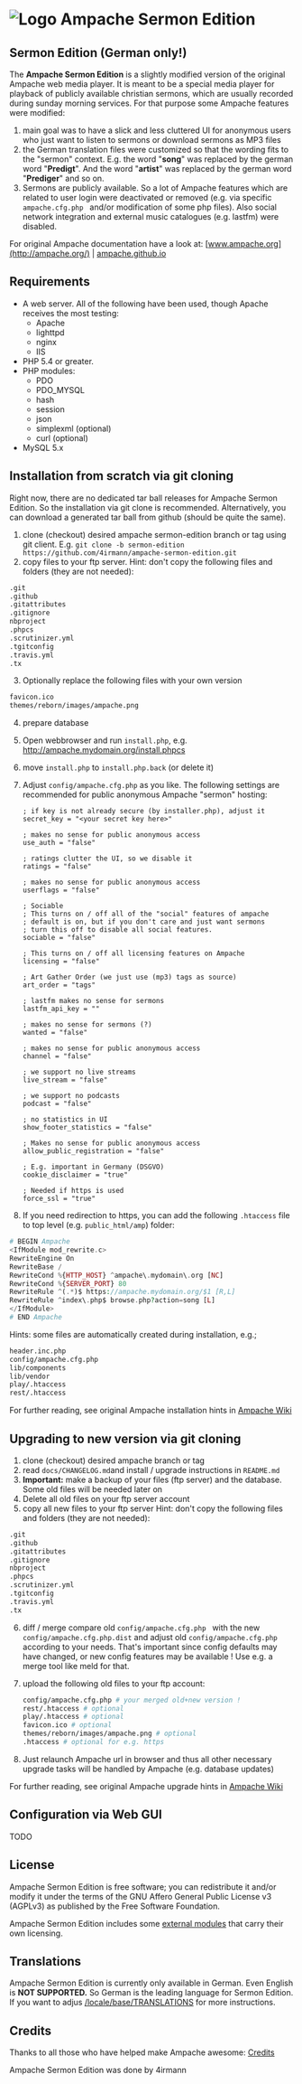  ![Logo](http://ampache.org/img/logo/ampache-logo_x64.png) Ampache Sermon Edition
=======
## Sermon Edition (German only!)

The **Ampache Sermon Edition** is a slightly modified version of the original Ampache  web media player. It is meant to be a special media player for playback of publicly available christian sermons, which are usually recorded during sunday morning services. For that purpose some Ampache  features were modified: 

1. main goal was to have a slick and less cluttered UI for anonymous users who just want to listen to sermons or download sermons as MP3 files
2. the German translation files were customized so that the wording fits to the "sermon" context. E.g. the word "**song**" was replaced by the german word "**Predigt**". And the word "**artist**" was replaced by the german word "**Prediger**" and so on.
3. Sermons are publicly available. So a lot of Ampache features which are related to user login were deactivated or removed (e.g. via specific `ampache.cfg.php ` and/or modification of some php files). Also social network integration and external music catalogues (e.g. lastfm)  were disabled.

For original Ampache documentation have a look at: [www.ampache.org](http://ampache.org/) | [ampache.github.io](http://ampache.github.io)

Requirements
------------

* A web server. All of the following have been used, though Apache receives the most testing:
    * Apache
    * lighttpd
    * nginx
    * IIS
* PHP 5.4 or greater.
* PHP modules:
    * PDO
    * PDO_MYSQL
    * hash
    * session
    * json
    * simplexml (optional)
    * curl (optional)
* MySQL 5.x

## Installation from scratch via git cloning 

Right now, there are no dedicated tar ball releases for Ampache Sermon Edition. So the installation via git clone is recommended. Alternatively, you can download a generated tar ball from github (should be quite the same).

1. clone (checkout) desired ampache sermon-edition branch or tag using git client. E.g.
   `git clone -b sermon-edition https://github.com/4irmann/ampache-sermon-edition.git`
2. copy files to your ftp server.
   Hint: don't copy the following files and folders (they are not needed):

```bash
.git
.github
.gitattributes
.gitignore
nbproject
.phpcs
.scrutinizer.yml
.tgitconfig
.travis.yml
.tx
```

3. Optionally replace the following files with your own version 

```bash
favicon.ico
themes/reborn/images/ampache.png
```

4. prepare database 

5. Open webbrowser and run `install.php`, e.g. http://ampache.mydomain.org/install.phpcs

6. move `install.php` to `install.php.back` (or delete it)

7. Adjust `config/ampache.cfg.php` as you like. The following settings are recommended for public anonymous Ampache "sermon" hosting:

   ```properties
   ; if key is not already secure (by installer.php), adjust it
   secret_key = "<your secret key here>" 
   
   ; makes no sense for public anonymous access
   use_auth = "false"
   
   ; ratings clutter the UI, so we disable it
   ratings = "false"
   
   ; makes no sense for public anonymous access
   userflags = "false"
   
   ; Sociable
   ; This turns on / off all of the "social" features of ampache
   ; default is on, but if you don't care and just want sermons
   ; turn this off to disable all social features.
   sociable = "false"
   
   ; This turns on / off all licensing features on Ampache
   licensing = "false"
   
   ; Art Gather Order (we just use (mp3) tags as source)
   art_order = "tags"
   
   ; lastfm makes no sense for sermons
   lastfm_api_key = ""
   
   ; makes no sense for sermons (?)
   wanted = "false"
   
   ; makes no sense for public anonymous access 
   channel = "false"
   
   ; we support no live streams
   live_stream = "false"
   
   ; we support no podcasts
   podcast = "false"
   
   ; no statistics in UI 
   show_footer_statistics = "false"
   
   ; Makes no sense for public anonymous access
   allow_public_registration = "false"
   
   ; E.g. important in Germany (DSGVO)
   cookie_disclaimer = "true" 
   
   ; Needed if https is used
   force_ssl = "true"
   ```

8. If you need redirection to https, you can add the following `.htaccess` file to top level (e.g. `public_html/amp`) folder:

```php
# BEGIN Ampache
<IfModule mod_rewrite.c>
RewriteEngine On
RewriteBase /
RewriteCond %{HTTP_HOST} ^ampache\.mydomain\.org [NC]
RewriteCond %{SERVER_PORT} 80
RewriteRule ^(.*)$ https://ampache.mydomain.org/$1 [R,L]
RewriteRule ^index\.php$ browse.php?action=song [L]
</IfModule>
# END Ampache
```

Hints: some files are automatically created during installation, e.g.;

```bash
header.inc.php
config/ampache.cfg.php
lib/components
lib/vendor
play/.htaccess
rest/.htaccess
```

For further reading, see original Ampache installation hints in  [Ampache Wiki](https://github.com/ampache/ampache/wiki/Installation)

## Upgrading to new version via git cloning

1. clone (checkout) desired ampache branch or tag
2. read `docs/CHANGELOG.md`and install / upgrade instructions in `README.md`
3. **Important:** make a backup of your files (ftp server) and the database.
   Some old files will be needed later on
4. Delete all old files on your ftp server account
5. copy all new files to your ftp server 
   Hint: don't copy the following files and folders (they are not needed):

```bash
.git
.github
.gitattributes
.gitignore
nbproject
.phpcs
.scrutinizer.yml
.tgitconfig
.travis.yml
.tx
```

6. diff / merge compare old `config/ampache.cfg.php `  with the new `config/ampache.cfg.php.dist` and adjust old `config/ampache.cfg.php` according to your needs. That's important since config defaults may have changed, or new config features may be available ! Use e.g. a merge tool like meld for that.

7. upload the following old files to your ftp account:

   ```bash
   config/ampache.cfg.php # your merged old+new version !
   rest/.htaccess # optional
   play/.htaccess # optional
   favicon.ico # optional
   themes/reborn/images/ampache.png # optional
   .htaccess # optional for e.g. https
   ```

8. Just relaunch Ampache url in browser and thus all other necessary upgrade tasks will be handled by Ampache (e.g. database updates)

For further reading, see original Ampache upgrade hints in  [Ampache Wiki](https://github.com/ampache/ampache/wiki/Installation)

## Configuration via Web GUI

TODO

License
-------

Ampache Sermon Edition is free software; you can redistribute it and/or
modify it under the terms of the GNU Affero General Public License v3 (AGPLv3)
as published by the Free Software Foundation.

Ampache Sermon Edition includes some [external modules](https://github.com/ampache/ampache/blob/develop/composer.lock) that carry their own licensing.

Translations
------------

Ampache Sermon Edition is currently only available in German. Even English is **NOT SUPPORTED.** So German is the leading language for Sermon Edition.
If you want to adjus [/locale/base/TRANSLATIONS](https://github.com/ampache/ampache/blob/develop/locale/base/TRANSLATIONS.md)
for more instructions.

Credits
-------

Thanks to all those who have helped make Ampache awesome: [Credits](docs/ACKNOWLEDGEMENTS)

Ampache Sermon Edition was done by 4irmann